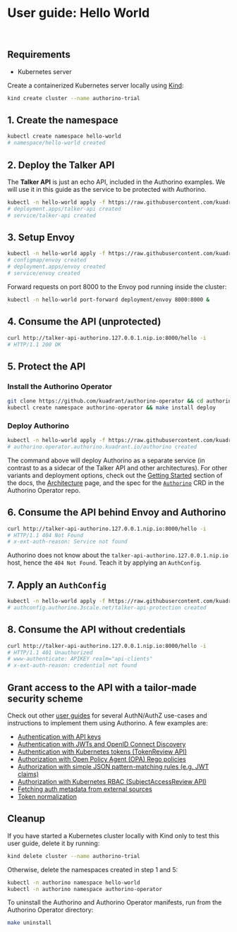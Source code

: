 # User guide: Hello World

<br/>

## Requirements

- Kubernetes server

Create a containerized Kubernetes server locally using [Kind](https://kind.sigs.k8s.io):

```sh
kind create cluster --name authorino-trial
```

## 1. Create the namespace

```sh
kubectl create namespace hello-world
# namespace/hello-world created
```

## 2. Deploy the Talker API

The **Talker API** is just an echo API, included in the Authorino examples. We will use it in this guide as the service to be protected with Authorino.

```sh
kubectl -n hello-world apply -f https://raw.githubusercontent.com/kuadrant/authorino-examples/main/talker-api/talker-api-deploy.yaml
# deployment.apps/talker-api created
# service/talker-api created
```

## 3. Setup Envoy

```sh
kubectl -n hello-world apply -f https://raw.githubusercontent.com/kuadrant/authorino-examples/main/hello-world/envoy-deploy.yaml
# configmap/envoy created
# deployment.apps/envoy created
# service/envoy created
```

Forward requests on port 8000 to the Envoy pod running inside the cluster:

```sh
kubectl -n hello-world port-forward deployment/envoy 8000:8000 &
```

## 4. Consume the API (unprotected)

```sh
curl http://talker-api-authorino.127.0.0.1.nip.io:8000/hello -i
# HTTP/1.1 200 OK
```

## 5. Protect the API

### Install the Authorino Operator

```sh
git clone https://github.com/kuadrant/authorino-operator && cd authorino-operator
kubectl create namespace authorino-operator && make install deploy
```

### Deploy Authorino

```sh
kubectl -n hello-world apply -f https://raw.githubusercontent.com/kuadrant/authorino-examples/main/hello-world/authorino.yaml
# authorino.operator.authorino.kuadrant.io/authorino created
```

The command above will deploy Authorino as a separate service (in contrast to as a sidecar of the Talker API and other architectures). For other variants and deployment options, check out the [Getting Started](./../getting-started.md#2-deploy-an-authorino-instance) section of the docs, the [Architecture](./../architecture.md#topologies) page, and the spec for the [`Authorino`](https://github.com/Kuadrant/authorino-operator/blob/main/config/crd/bases/operator.authorino.kuadrant.io_authorinos.yaml) CRD in the Authorino Operator repo.

## 6. Consume the API behind Envoy and Authorino

```sh
curl http://talker-api-authorino.127.0.0.1.nip.io:8000/hello -i
# HTTP/1.1 404 Not Found
# x-ext-auth-reason: Service not found
```

Authorino does not know about the `talker-api-authorino.127.0.0.1.nip.io` host, hence the `404 Not Found`. Teach it by applying an `AuthConfig`.

## 7. Apply an `AuthConfig`

```sh
kubectl -n hello-world apply -f https://raw.githubusercontent.com/kuadrant/authorino-examples/main/hello-world/authconfig.yaml
# authconfig.authorino.3scale.net/talker-api-protection created
```

## 8. Consume the API without credentials

```sh
curl http://talker-api-authorino.127.0.0.1.nip.io:8000/hello -i
# HTTP/1.1 401 Unauthorized
# www-authenticate: APIKEY realm="api-clients"
# x-ext-auth-reason: credential not found
```

## Grant access to the API with a tailor-made security scheme

Check out other [user guides](./../user-guides.md) for several AuthN/AuthZ use-cases and instructions to implement them using Authorino. A few examples are:

- [Authentication with API keys](./api-key-authentication.md)
- [Authentication with JWTs and OpenID Connect Discovery](./oidc-jwt-authentication.md)
- [Authentication with Kubernetes tokens (TokenReview API)](./kubernetes-tokenreview.md)
- [Authorization with Open Policy Agent (OPA) Rego policies](./opa-authorization.md)
- [Authorization with simple JSON pattern-matching rules (e.g. JWT claims)](./json-pattern-matching-authorization.md)
- [Authorization with Kubernetes RBAC (SubjectAccessReview API)](./kubernetes-subjectaccessreview.md)
- [Fetching auth metadata from external sources](./external-metadata.md)
- [Token normalization](./token-normalization.md)

## Cleanup

If you have started a Kubernetes cluster locally with Kind only to test this user guide, delete it by running:

```sh
kind delete cluster --name authorino-trial
```

Otherwise, delete the namespaces created in step 1 and 5:

```sh
kubectl -n authorino namespace hello-world
kubectl -n authorino namespace authorino-operator
```

To uninstall the Authorino and Authorino Operator manifests, run from the Authorino Operator directory:

```sh
make uninstall
```
